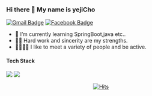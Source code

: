 ### Hi there 👋 My name is yejiCho

[![Gmail Badge](https://img.shields.io/badge/Gmail-d14836?style=flat-square&logo=Gmail&logoColor=white&link=mailto:choyeji1591@gmail.com)](mailto:choyeji1591@gmail.com)
  [![Facebook Badge](https://img.shields.io/badge/facebook-1877f2?style=flat-square&logo=facebook&logoColor=white&link=https://www.facebook.com/profile.php?id=100012938438144)](https://www.facebook.com/profile.php?id=100012938438144)

- 🌱 I’m currently learning SpringBoot,java etc..
- 🐱‍🚀 Hard work and sincerity are my strengths.
- 👨‍👩‍👧‍👦 I like to meet a variety of people and be active.


#### Tech Stack

<img src="https://img.shields.io/badge/JAVA-007396?style=for-the-badge&logo=java&logoColor=white"> <img src="https://img.shields.io/badge/Spring-6DB33F?style=for-the-badge&logo=Spring&logoColor=white">

<div align=center>

[![Hits](https://hits.seeyoufarm.com/api/count/incr/badge.svg?url=https%3A%2F%2Fgithub.com%2FyejiCho)](https://hits.seeyoufarm.com)

</div>


<!--
**yejiCho/yejiCho** is a ✨ _special_ ✨ repository because its `README.md` (this file) appears on your GitHub profile.

Here are some ideas to get you started:

- 🔭 I’m currently working on ...
- 🌱 I’m currently learning ...
- 👯 I’m looking to collaborate on ...
- 🤔 I’m looking for help with ...
- 💬 Ask me about ...
- 📫 How to reach me: ...
- 😄 Pronouns: ...
- ⚡ Fun fact: ...
-->
